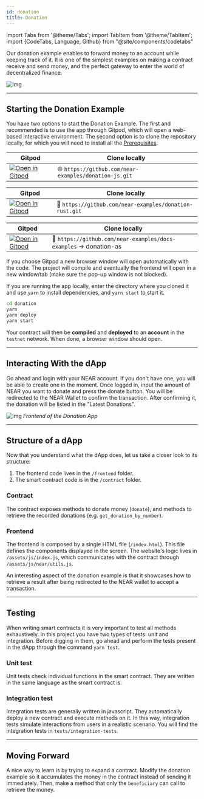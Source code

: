 ```yaml
---
id: donation
title: Donation
---
```

import Tabs from '@theme/Tabs';
import TabItem from '@theme/TabItem';
import {CodeTabs, Language, Github} from "@site/components/codetabs"

Our donation example enables to forward money to an account while keeping track of it.
It is one of the simplest examples on making a contract receive and send money, and the
perfect gateway to enter the world of decentralized finance.

![img](/docs/assets/examples/donation.png)

---

## Starting the Donation Example

You have two options to start the Donation Example. The first and recommended is to use the app through Gitpod, which will open a web-based interactive environment. The second option is to clone the repository locally, for which you will need to install all the [Prerequisites](../../2.develop/prerequisites.md).

<Tabs className="language-tabs" groupId="code-tabs">
  <TabItem value="🌐 JavaScript" >

  | Gitpod                                                                                                                                                                               | Clone locally                                                     |
  | ------------------------------------------------------------------------------------------------------------------------------------------------------------------------------------ | ----------------------------------------------------------------- |
  | <a href="https://gitpod.io/#https://github.com/near-examples/donation-js"><img src="https://gitpod.io/button/open-in-gitpod.svg" alt="Open in Gitpod" /></a> | 🌐 `https://github.com/near-examples/donation-js.git` |

  </TabItem>
  <TabItem value="🦀 Rust">

| Gitpod                                                                                                                                                                               | Clone locally                                                     |
| ------------------------------------------------------------------------------------------------------------------------------------------------------------------------------------ | ----------------------------------------------------------------- |
| <a href="https://gitpod.io/#https://github.com/near-examples/donation-rust"><img src="https://gitpod.io/button/open-in-gitpod.svg" alt="Open in Gitpod" /></a> | 🦀 `https://github.com/near-examples/donation-rust.git` |

  </TabItem>
<TabItem value="🚀 AssemblyScript" >

  | Gitpod                                                                                                                                                                               | Clone locally                                                     |
  | ------------------------------------------------------------------------------------------------------------------------------------------------------------------------------------ | ----------------------------------------------------------------- |
  | <a href="https://gitpod.io/#https://github.com/near-examples/docs-examples/blob/main/donation-as"><img src="https://gitpod.io/button/open-in-gitpod.svg" alt="Open in Gitpod" /></a> | 🚀 `https://github.com/near-examples/docs-examples` -> donation-as |

  </TabItem>

</Tabs>

If you choose Gitpod a new browser window will open automatically with the code. The project will compile and eventually the frontend will open in a new window/tab (make sure the pop-up window is not blocked).

If you are running the app locally, enter the directory where you cloned it and use `yarn` to install dependencies, and `yarn start` to start it.

```bash
cd donation
yarn
yarn deploy
yarn start
```
Your contract will then be **compiled** and **deployed** to an **account** in the `testnet` network. When done, a browser window should open.

---

## Interacting With the dApp
Go ahead and login with your NEAR account. If you don't have one, you will be able to create one in the moment. Once logged in, input the amount of NEAR you want
to donate and press the donate button. You will be redirected to the NEAR Wallet to confirm the transaction. After confirming it, the donation will be listed
in the "Latest Donations".

![img](/docs/assets/examples/donation.png)
*Frontend of the Donation App*

---

## Structure of a dApp

Now that you understand what the dApp does, let us take a closer look to its structure:

1. The frontend code lives in the `/frontend` folder.
2. The smart contract code is in the `/contract` folder.

### Contract
The contract exposes methods to donate money (`donate`), and methods to retrieve the recorded donations (e.g. `get_donation_by_number`).

<CodeTabs>
  <Language value="🌐 JavaScript" language="ts">
    <Github fname="contract.ts" 
            url="https://github.com/near-examples/donation-js/blob/master/contract/src/contract.ts"
            start="15" end="43" />
  </Language>
  <Language value="🦀 Rust" language="rust">
    <Github fname="lib.rs"
            url="https://github.com/near-examples/donation-rust/blob/main/contract/src/donation.rs"
            start="21" end="50" />
  </Language>
  <Language value="🚀 AssemblyScript" language="ts">
    <Github fname="index.ts"
            url="https://github.com/near-examples/docs-examples/blob/main/donation-as/contract/assembly/index.ts"
            start="11" end="34"/>
  </Language>
</CodeTabs>


### Frontend
The frontend is composed by a single HTML file (`/index.html`). This file defines the components displayed in the screen.
The website's logic lives in `/assets/js/index.js`, which communicates with the contract through `/assets/js/near/utils.js`.

An interesting aspect of the donation example is that it showcases how to retrieve a result after being redirected to the
NEAR wallet to accept a transaction.

<CodeTabs>
  <Language value="🌐 JavaScript" language="js">
    <Github fname="index.js"
            url="https://github.com/near-examples/donation-js/blob/master/frontend/index.js"
            start="74" end="81" />
    <Github fname="near-interface.js"
            url="https://github.com/near-examples/donation-js/blob/master/frontend/near-interface.js"
            start="29" end="32" />
    <Github fname="near-wallet.js"
            url="https://github.com/near-examples/donation-js/blob/master/frontend/near-wallet.js"
            start="105" end="113" />
  </Language>
</CodeTabs>

---

## Testing

When writing smart contracts it is very important to test all methods exhaustively. In this
project you have two types of tests: unit and integration. Before digging in them,
go ahead and perform the tests present in the dApp through the command `yarn test`.

### Unit test

Unit tests check individual functions in the smart contract. They are written in the
same language as the smart contract is. 

<CodeTabs>
  <Language value="🦀 Rust" language="rust">
    <Github fname="lib.rs"
            url="https://github.com/near-examples/donation-rust/blob/main/contract/src/lib.rs"
            start="63" end="92" />
  </Language>
  <Language value="🚀 AssemblyScript" language="ts">
    <Github fname="main.spec.ts"
            url="https://github.com/near-examples/docs-examples/blob/main/donation-as/contract/assembly/__tests__/donation.spec.ts"
            start="16" end="43" />
  </Language>
</CodeTabs>

### Integration test

Integration tests are generally written in javascript. They automatically deploy a new
contract and execute methods on it. In this way, integration tests simulate interactions
from users in a realistic scenario. You will find the integration tests
in `tests/integration-tests`.

<CodeTabs>
  <Language value="🌐 JavaScript" language="rust">
    <Github fname="main.test.js"
            url="https://github.com/near-examples/donation-js/blob/master/integration-tests/src/main.ava.ts"
            start="50" end="73" />
  </Language>
</CodeTabs>

---

## Moving Forward

A nice way to learn is by trying to expand a contract. Modify the donation example so it accumulates the money in the contract
instead of sending it immediately. Then, make a method that only the `beneficiary` can call to retrieve the money.
